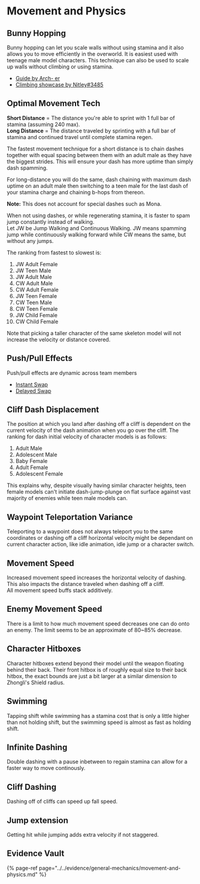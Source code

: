 # Movement and Physics

## Bunny Hopping

Bunny hopping can let you scale walls without using stamina and it also allows you to move efficiently in the overworld. It is easiest used with teenage male model characters. This technique can also be used to scale up walls without climbing or using stamina.

* [Guide by Arch- er](https://youtu.be/3bY_vUgHY_g)
* [Climbing showcase by Nitley\#3485](https://youtu.be/n56JICDn1Eg)

## Optimal Movement Tech

**Short Distance** = The distance you're able to sprint with 1 full bar of stamina \(assuming 240 max\).  
**Long Distance** = The distance traveled by sprinting with a full bar of stamina and continued travel until complete stamina regen.

The fastest movement technique for a short distance is to chain dashes together with equal spacing between them with an adult male as they have the biggest strides. This will ensure your dash has more uptime than simply dash spamming.

For long-distance you will do the same, dash chaining with maximum dash uptime on an adult male then switching to a teen male for the last dash of your stamina charge and chaining b-hops from thereon.

**Note:** This does not account for special dashes such as Mona.

When not using dashes, or while regenerating stamina, it is faster to spam jump constantly instead of walking.  
Let JW be Jump Walking and Continuous Walking. JW means spamming jump while continuously walking forward while CW means the same, but without any jumps.  

The ranking from fastest to slowest is:  
1. JW Adult Female  
2. JW Teen Male  
3. JW Adult Male  
4. CW Adult Male  
5. CW Adult Female  
6. JW Teen Female  
7. CW Teen Male  
8. CW Teen Female  
9. JW Child Female  
10. CW Child Female  

Note that picking a taller character of the same skeleton model will not increase the velocity or distance covered.

## Push/Pull Effects

Push/pull effects are dynamic across team members

* [Instant Swap](https://imgur.com/a/YUJMRtO)
* [Delayed Swap](https://imgur.com/a/vGKRUwy)

## Cliff Dash Displacement

The position at which you land after dashing off a cliff is dependent on the current velocity of the dash animation when you go over the cliff. The ranking for dash initial velocity of character models is as follows:

1. Adult Male
2. Adolescent Male
3. Baby Female
4. Adult Female
5. Adolescent Female

This explains why, despite visually having similar character heights, teen female models can't initiate dash-jump-plunge on flat surface against vast majority of enemies while teen male models can.

## Waypoint Teleportation Variance

Teleporting to a waypoint does not always teleport you to the same coordinates or dashing off a cliff horizontal velocity might be dependant on current character action, like idle animation, idle jump or a character switch.

## Movement Speed

Increased movement speed increases the horizontal velocity of dashing. This also impacts the distance traveled when dashing off a cliff.  
All movement speed buffs stack additively.

## Enemy Movement Speed

There is a limit to how much movement speed decreases one can do onto an enemy. The limit seems to be an approximate of 80~85% decrease.

## Character Hitboxes

Character hitboxes extend beyond their model until the weapon floating behind their back. Their front hitbox is of roughly equal size to their back hitbox, the exact bounds are just a bit larger at a similar dimension to Zhongli's Shield radius.

## Swimming

Tapping shift while swimming has a stamina cost that is only a little higher than not holding shift, but the swimming speed is almost as fast as holding shift.

## Infinite Dashing  

Double dashing with a pause inbetween to regain stamina can allow for a faster way to move continously.  

## Cliff Dashing  

Dashing off of cliffs can speed up fall speed.  

## Jump extension  

Getting hit while jumping adds extra velocity if not staggered.  

## Evidence Vault

{% page-ref page="../../evidence/general-mechanics/movement-and-physics.md" %}




